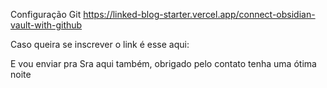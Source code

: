 Configuração Git https://linked-blog-starter.vercel.app/connect-obsidian-vault-with-github

Caso queira se inscrever o link é esse aqui: 

E vou enviar pra Sra aqui também, obrigado pelo contato tenha uma ótima noite
